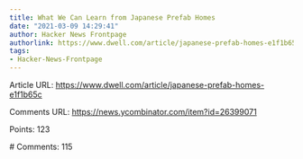 ```yaml
---
title: What We Can Learn from Japanese Prefab Homes
date: "2021-03-09 14:29:41"
author: Hacker News Frontpage
authorlink: https://www.dwell.com/article/japanese-prefab-homes-e1f1b65c
tags:
- Hacker-News-Frontpage
---
```


<p>Article URL: <a href="https://www.dwell.com/article/japanese-prefab-homes-e1f1b65c">https://www.dwell.com/article/japanese-prefab-homes-e1f1b65c</a></p>
<p>Comments URL: <a href="https://news.ycombinator.com/item?id=26399071">https://news.ycombinator.com/item?id=26399071</a></p>
<p>Points: 123</p>
<p># Comments: 115</p>
